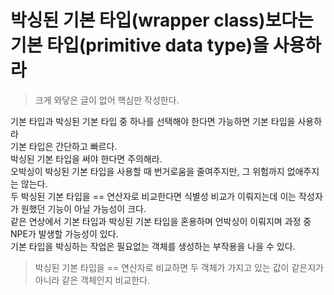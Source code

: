 # 박싱된 기본 타입(wrapper class)보다는 기본 타입(primitive data type)을 사용하라

>크게 와닿은 글이 없어 핵심만 작성한다.

기본 타입과 박싱된 기본 타입 중 하나를 선택해야 한다면 가능하면 기본 타입을 사용하라 <br> 
기본 타입은 간단하고 빠르다. <br>
박싱된 기본 타입을 써야 한다면 주의해라. <br>
오박싱이 박싱된 기본 타입을 사용할 때 번거로움을 줄여주지만, 그 위험까지 없애주지는 않는다. <br>
두 박싱된 기본 타입을 == 연산자로 비교한다면 식별성 비교가 이뤄지는데 이는 작성자가 원했던 기능이 아닐 가능성이 크다. <br>
같은 연상에서 기본 타입과 박싱된 기본 타입을 혼용하며 언박싱이 이뤄지며 과정 중 NPE가 발생할 가능성이 있다. <br>
기본 타입을 박싱하는 작업은 필요없는 객체를 생성하는 부작용을 나을 수 있다. <br>

> 박싱된 기본 타입을 == 연산자로 비교하면 두 객체가 가지고 있는 값이 같은지가 아니라 같은 객체인지 비교한다.
